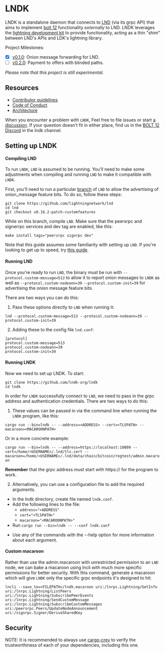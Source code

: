 # LNDK

LNDK is a standalone daemon that connects to [LND](https://github.com/lightningnetwork/lnd) (via its grpc API) that aims to implement [bolt 12](https://github.com/lightning/bolts/pull/798) functionality _externally_ to LND. LNDK leverages the [lightning development kit](https://github.com/lightningdevkit/rust-lightning) to provide functionality, acting as a thin "shim" between LND's APIs and LDK's lightning library.

Project Milestones:
- [x] [v0.1.0](https://github.com/lndk-org/lndk/milestone/1): Onion message forwarding for LND.
- [ ] [v0.2.0](https://github.com/lndk-org/lndk/milestone/2): Payment to offers with blinded paths.

*Please note that this project is still experimental.*

## Resources
* [Contributor guidelines](https://github.com/lndk-org/lndk/blob/master/CONTRIBUTING.md)
* [Code of Conduct](https://github.com/lndk-org/lndk/blob/master/code_of_conduct.md)
* [Architecture](https://github.com/lndk-org/lndk/blob/master/ARCH.md)

When you encounter a problem with `LNDK`, Feel free to file issues or start [a discussion](https://github.com/lndk-org/lndk/discussions). If your question doesn't fit in either place, find us in the [BOLT 12 Discord](https://discord.gg/Pk7mT3FQFn) in the lndk channel.

## Setting up LNDK

#### Compiling LND

To run `LNDK`, `LND` is assumed to be running. You'll need to make some adjustments when compiling and running `LND` to make it compatible with `LNDK`.

First, you'll need to run a particular [branch](https://github.com/lightningnetwork/lnd/tree/v0.16.2-patch-customfeatures) of `LND` to allow the advertising of onion_message feature bits. To do so, follow these steps:

```
git clone https://github.com/lightningnetwork/lnd
cd lnd
git checkout v0.16.2-patch-customfeatures
```

While on this branch, compile `LND`. Make sure that the peersrpc and signerrpc services and dev tag are enabled, like this:

`make install tags="peersrpc signrpc dev"`

Note that this guide assumes some familiarity with setting up `LND`. If you're looking to get up to speed, try [this guide](https://docs.lightning.engineering/lightning-network-tools/lnd/run-lnd).

#### Running LND

Once you're ready to run `LND`, the binary must be run with `--protocol.custom-message=513` to allow it to report onion messages to `LNDK` as well as `--protocol.custom-nodeann=39` `--protocol.custom-init=39` for advertising the onion message feature bits.

There are two ways you can do this:

1) Pass these options directly to `LND` when running it:

`lnd --protocol.custom-message=513 --protocol.custom-nodeann=39 --protocol.custom-init=39`

2) Adding these to the config file `lnd.conf`:

```
[protocol]
protocol.custom-message=513
protocol.custom-nodeann=39
protocol.custom-init=39
```

#### Running LNDK

Now we need to set up LNDK. To start:

```
git clone https://github.com/lndk-org/lndk
cd lndk
```
In order for `LNDK` successfully connect to `LND`, we need to pass in the grpc address and authentication credentials. There are two ways to do this:

1) These values can be passed in via the command line when running the `LNDK` program, like this:

`cargo run --bin=lndk -- --address=<ADDRESS> --cert=<TLSPATH> --macaroon=<MACAROONPATH>`

Or in a more concrete example:

`cargo run --bin=lndk -- --address=https://localhost:10009 --cert=/home/<USERNAME>/.lnd/tls.cert --macaroon=/home/<USERNAME>/.lnd/data/chain/bitcoin/regtest/admin.macaroon`

**Remember** that the grpc address must start with https:// for the program to work.

2) Alternatively, you can use a configuration file to add the required arguments.

* In the lndk directory, create file named `lndk.conf`.
* Add the following lines to the file:
  * `address="<ADDRESS"`
  * `cert="<TLSPATH>"`
  * `macaroon="<MACAROONPATH>"`
* Run `cargo run --bin=lndk -- --conf lndk.conf`

- Use any of the commands with the --help option for more information about each argument.

#### Custom macaroon

Rather than use the admin.macaroon with unrestricted permission to an `LND` node, we can bake a macaroon using lncli with much more specific permissions for better security. With this command, generate a macaroon which will give `LNDK` only the specific grpc endpoints it's designed to hit:

```
lncli --save_to=<FILEPATH>/lndk.macaroon uri:/lnrpc.Lightning/GetInfo uri:/lnrpc.Lightning/ListPeers uri:/lnrpc.Lightning/SubscribePeerEvents uri:/lnrpc.Lightning/SendCustomMessage uri:/lnrpc.Lightning/SubscribeCustomMessages uri:/peersrpc.Peers/UpdateNodeAnnouncement uri:/signrpc.Signer/DeriveSharedKey
```

## Security

NOTE: It is recommended to always use [cargo-crev](https://github.com/crev-dev/cargo-crev)
to verify the trustworthiness of each of your dependencies, including this one.
